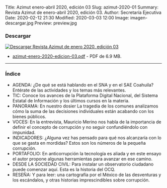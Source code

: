 Title: Azimut enero-abril 2020, edición 03
Slug: azimut-2020-01
Summary: Revista Azimut de enero-abril 2020, edición 03.
Author: Secretaría Ejecutiva
Date: 2020-02-12 21:30
Modified: 2020-03-03 12:00
Image: imagen-descargar.jpg
Preview: preview.jpg 


### Descargar

<a href="azimut-enero-2020-edicion-03.pdf"><img class="img-fluid" src="imagen-descargar.jpg" alt="Descargar Revista Azimut de enero 2020, edición 03"></a>

* [azimut-enero-2020-edicion-03.pdf](azimut-enero-2020-edicion-03.pdf) - PDF de 6.9 MB.

---

### Índice

* AGENDA: ¿De qué se está hablando en el SNA y en el SAE Coahuila? Entérate de las actividades y los temas más relevantes.
* TIC: Conoce los avances de la Plataforma Digital Nacional, del Sistema Estatal de Información y los últimos cursos en la materia.
* PANORAMA: En nuestro dosier La tragedia de los comunes analizamos cómo la suma de las decisiones individuales están acabando con los bienes públicos.
* VOCES: En la entrevista, Mauricio Merino nos habla de la importancia de definir el concepto de corrupción y no seguir confundiéndolo con impunidad.
* INDICADORES: ¿Alguna vez has pensado para qué nos alcanzaría con lo que se gasta en mordidas? Estos son los números de la pequeña corrupción.
* PORTAFOLIO: En anticorrupción la tecnología es aliada y en este ensayo el autor propone algunas herramientas para avanzar en ese camino.
* DESDE LA SOCIEDAD CIVIL: Para instalar un observatorio ciudadano puede comenzar aquí. Esta es la historia del OCQ.
* RESEÑA: Y para leer: una cartografía por el México de las desventuras y los escándalos, y otras historias imprescindibles sobre corrupción.